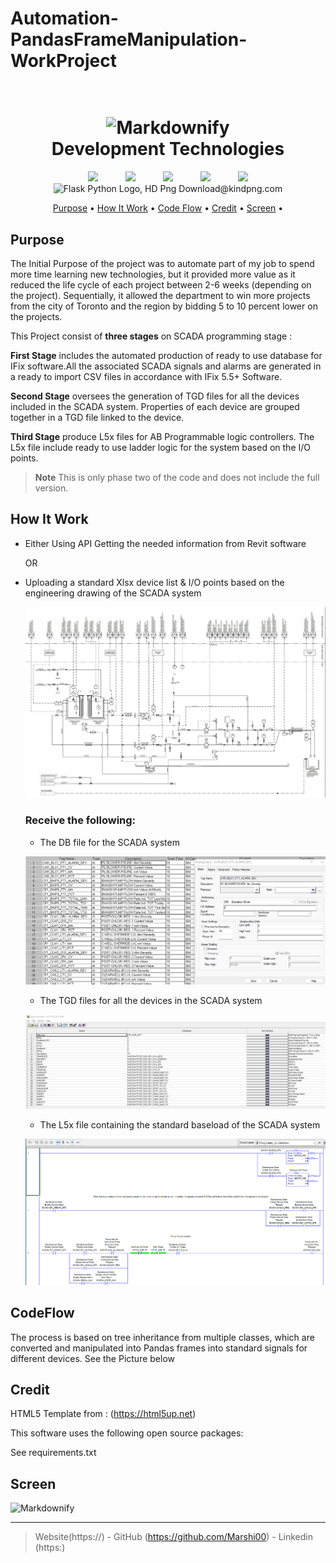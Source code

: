 # Automation-PandasFrameManipulation-WorkProject

<h1 align="center">
  <br>
  <img src="https://cdn-icons-png.flaticon.com/512/5968/5968350.png" alt="Markdownify" width="200">
  <br>
  Development Technologies 
  <br>
</h1>



<p align="center">
  <img width="75px" hspace="20" src="https://cdn-icons-png.flaticon.com/512/5968/5968350.png"  />
  <img width="75px" hspace="20" src="https://cdn-icons-png.flaticon.com/512/2369/2369466.png"  />
  <img width="75px" hspace="20" src="https://cdn-icons-png.flaticon.com/512/1199/1199124.png"  />
  <img width="75px" hspace="20" src="https://cdn-icons-png.flaticon.com/512/288/288882.png" />
  <img width="75px" hspace="20" src="https://cdn-icons-png.flaticon.com/512/8167/8167819.png"  />
  <img width="75px" hspace="20" height="75" src="https://www.kindpng.com/picc/m/188-1882416_flask-python-logo-hd-png-download.png" alt="Flask Python Logo, HD Png Download@kindpng.com"  />
  
</p>

<p align="center">
  <a href="#Purpose">Purpose</a> •
  <a href="#how-to-use">How It Work</a> •
  <a href="#CodeFlow">Code Flow</a> •
  <a href="#Credit">Credit</a> •
  <a href="#Screen">Screen</a> •

</p>

## Purpose

The Initial Purpose of the project was to automate part of my job to spend more time learning new technologies, but it provided more value as it reduced the life cycle of each project between 2-6 weeks (depending on the project). Sequentially, it allowed the department to win more projects from the city of Toronto and the region by bidding 5 to 10 percent lower on the projects.

<p>This Project consist of <strong>three stages</strong>  on SCADA programming stage :</p>
    <p><strong>First Stage</strong> includes the automated production of ready to use database for IFix software.All the  associated SCADA signals and alarms are generated in a ready to import CSV files in accordance with IFix 5.5+ Software.</p>
    <p><strong>Second Stage</strong> oversees the generation of TGD files for all the devices included in the SCADA system. Properties of each device are grouped together in a TGD file linked to the device. </p>
    <p><strong>Third Stage</strong> produce L5x files for AB Programmable logic controllers. The L5x file include ready to use  ladder logic for the system based on the I/O points.</p>
    
> **Note**
> This is only  phase two of the code and does not include the full version.


## How It Work

* Either Using API Getting the needed information from Revit software
  <p>OR</p>
* Uploading a standard Xlsx device list & I/O points based on the engineering drawing of the SCADA system
  <p></p>
    <img  src="static/images/I&C.png"  />
    
    <h3><p>Receive the following:</p></h3>
    
    * <p>The DB file for the SCADA system</p>
    
    <img src="static/images/DBifix.png"  />
    
    * <p>The TGD files for all the devices in the SCADA system</p>
    <img src="static/images/TGD.png"  />
    
    * <p>The L5x file  containing the standard baseload of the SCADA system</p>
    
    <img src="static/images/ABladder.png"  />






## CodeFlow
The process is based on tree inheritance from multiple classes, which are converted and manipulated into Pandas frames into standard signals for different devices.
See the Picture below




## Credit
HTML5 Template from : (https://html5up.net)
<p></p>
This software uses the following open source packages:
<p></p>
See requirements.txt

## Screen

<img src="https://cdn-icons-png.flaticon.com/512/5968/5968350.png" alt="Markdownify" width="200">




---

> Website(https://) -
> GitHub (https://github.com/Marshi00) - 
> Linkedin (https:)

